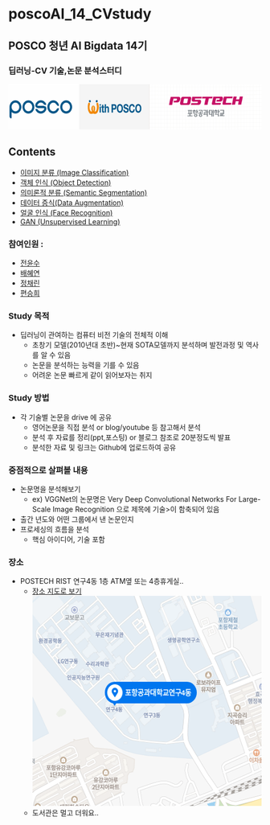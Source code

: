 # poscoAI_14_CVstudy

## POSCO 청년 AI Bigdata 14기
### 딥러닝-CV 기술,논문 분석스터디   
  <img src="./pos.png" width="684px" height="90px"></img><br/>   

## Contents   
- [이미지 분류 (Image Classification)](https://github.com/yunsujeon/poscoAI_14_CVstudy/tree/master/Image_Classification)
- [객체 인식 (Object Detection)](https://github.com/yunsujeon/poscoAI_14_CVstudy/tree/master/Object_Detection)
- [의미론적 분류 (Semantic Segmentation)](https://github.com/yunsujeon/poscoAI_14_CVstudy/tree/master/Semantic_Segmentation)
- [데이터 증식(Data Augmentation)](https://github.com/yunsujeon/poscoAI_14_CVstudy/tree/master/Augmentation)
- [얼굴 인식 (Face Recognition)](https://github.com/yunsujeon/poscoAI_14_CVstudy/tree/master/Face_Recognition)
- [GAN (Unsupervised Learning)](https://github.com/yunsujeon/poscoAI_14_CVstudy/tree/master/GAN)

### 참여인원 : 
- [전윤수](https://github.com/yunsujeon)
- [배혜연](https://github.com/henginthere)
- [정채린](https://github.com/taetinn)
- [편승희](https://github.com/p971017)

### Study 목적
- 딥러닝이 관여하는 컴퓨터 비전 기술의 전체적 이해
  - 초창기 모델(2010년대 초반)~현재 SOTA모델까지 분석하며 발전과정 및 역사를 알 수 있음
  - 논문을 분석하는 능력을 기를 수 있음
  - 어려운 논문 빠르게 같이 읽어보자는 취지

### Study 방법
- 각 기술별 논문을 drive 에 공유
  - 영어논문을 직접 분석 or blog/youtube 등 참고해서 분석
  - 분석 후 자료를 정리(ppt,포스팅) or 블로그 참조로 20분정도씩 발표
  - 분석한 자료 및 링크는 Github에 업로드하여 공유

### 중점적으로 살펴볼 내용
- 논문명을 분석해보기
  - ex) VGGNet의 논문명은 Very Deep Convolutional Networks For Large-Scale Image Recognition 으로 제목에 기술>이 함축되어 있음
- 출간 년도와 어떤 그룹에서 낸 논문인지
- 프로세싱의 흐름을 분석
  - 핵심 아이디어, 기술 포함

### 장소
- POSTECH RIST 연구4동 1층 ATM옆 또는 4층휴게실..
  - [장소 지도로 보기](http://naver.me/GdJiu2Dc)   
  <img src="./rist.png" width="491px" height="418px"></img><br/>   
  - 도서관은 멀고 더워요..   
